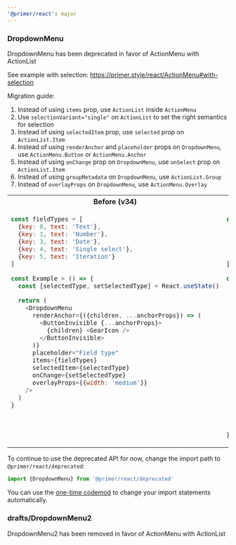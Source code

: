 ```yaml
---
'@primer/react': major
---
```


### DropdownMenu

DropdownMenu has been deprecated in favor of ActionMenu with ActionList

See example with selection: https://primer.style/react/ActionMenu#with-selection

Migration guide:

1. Instead of using `items` prop, use `ActionList` inside `ActionMenu`
2. Use `selectionVariant="single"` on `ActionList` to set the right semantics for selection
3. Instead of using `selectedItem` prop, use `selected` prop on `ActionList.Item`
4. Instead of using `renderAnchor` and `placeholder` props on `DropdownMenu`, use `ActionMenu.Button` or `ActionMenu.Anchor`
5. Instead of using `onChange` prop on `DropdownMenu`, use `onSelect` prop on `ActionList.Item`
6. Instead of using `groupMetadata` on `DropdownMenu`, use `ActionList.Group`
7. Instead of `overlayProps` on `DropdownMenu`, use `ActionMenu.Overlay`

<table>
<tr>
<th> Before (v34)</th> <th> After (v35)</th>
</tr>
<tr>
<td valign="top">

```js
const fieldTypes = [
  {key: 0, text: 'Text'},
  {key: 1, text: 'Number'},
  {key: 3, text: 'Date'},
  {key: 4, text: 'Single select'},
  {key: 5, text: 'Iteration'}
]

const Example = () => {
  const [selectedType, setSelectedType] = React.useState()

  return (
    <DropdownMenu
      renderAnchor={({children, ...anchorProps}) => (
        <ButtonInvisible {...anchorProps}>
          {children} <GearIcon />
        </ButtonInvisible>
      )}
      placeholder="Field type"
      items={fieldTypes}
      selectedItem={selectedType}
      onChange={setSelectedType}
      overlayProps={{width: 'medium'}}
    />
  )
}
```

 </td>
<td valign="top">

```jsx
const fieldTypes = [
  {id: 0, text: 'Text'},
  {id: 1, text: 'Number'},
  {id: 3, text: 'Date'},
  {id: 4, text: 'Single select'},
  {id: 5, text: 'Iteration'}
]

const Example = () => {
  const [selectedType, setSelectedType] = React.useState()

  render(
    <ActionMenu>
      <ActionMenu.Button aria-label="Select field type">{selectedType.name || 'Field type'}</ActionMenu.Button>
      <ActionMenu.Overlay width="medium">
        <ActionList selectionVariant="single">
          {fieldTypes.map(type => (
            <ActionList.Item
              key={type.id}
              selected={type.id === selectedType.id}
              onSelect={() => setSelectedType(type)}
            >
              {type.name}
            </ActionList.Item>
          ))}
        </ActionList>
      </ActionMenu.Overlay>
    </ActionMenu>
  )
}
```

</td>
</tr>
</table>

To continue to use the deprecated API for now, change the import path to `@primer/react/deprecated`:

```js
import {DropdownMenu} from '@primer/react/deprecated'
```

You can use the [one-time codemod](https://github.com/primer/react-migrate#readme) to change your import statements automatically.

### drafts/DropdownMenu2

DropdownMenu2 has been removed in favor of ActionMenu with ActionList
